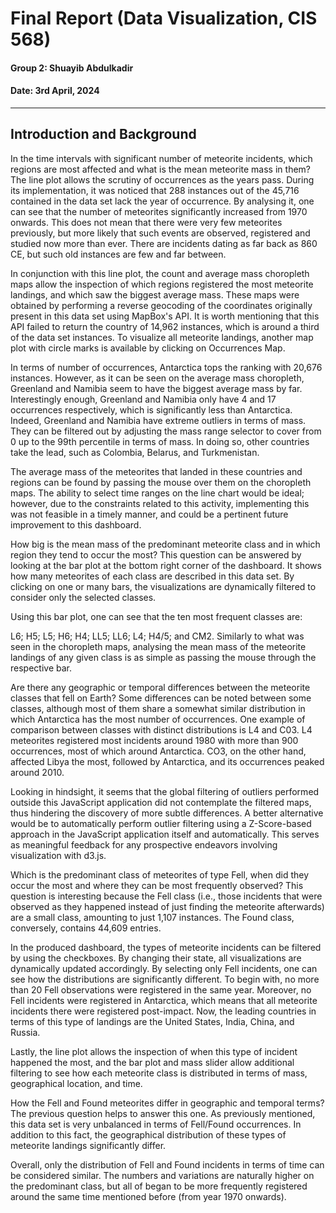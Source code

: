 # Final Report (Data Visualization, CIS 568)
#### Group 2: Shuayib Abdulkadir
#### Date: 3rd April, 2024

________________________

## Introduction and Background

In the time intervals with significant number of meteorite incidents, which regions are most affected and what is the mean meteorite mass in them?
The line plot allows the scrutiny of occurrences as the years pass. During its implementation, it was noticed that 288 instances out of the 45,716 contained in the data set lack the year of occurrence. By analysing it, one can see that the number of meteorites significantly increased from 1970 onwards. This does not mean that there were very few meteorites previously, but more likely that such events are observed, registered and studied now more than ever. There are incidents dating as far back as 860 CE, but such old instances are few and far between.

In conjunction with this line plot, the count and average mass choropleth maps allow the inspection of which regions registered the most meteorite landings, and which saw the biggest average mass. These maps were obtained by performing a reverse geocoding of the coordinates originally present in this data set using MapBox's API. It is worth mentioning that this API failed to return the country of 14,962 instances, which is around a third of the data set instances. To visualize all meteorite landings, another map plot with circle marks is available by clicking on Occurrences Map.

In terms of number of occurrences, Antarctica tops the ranking with 20,676 instances. However, as it can be seen on the average mass choropleth, Greenland and Namibia seem to have the biggest average mass by far. Interestingly enough, Greenland and Namibia only have 4 and 17 occurrences respectively, which is significantly less than Antarctica. Indeed, Greenland and Namibia have extreme outliers in terms of mass. They can be filtered out by adjusting the mass range selector to cover from 0 up to the 99th percentile in terms of mass. In doing so, other countries take the lead, such as Colombia, Belarus, and Turkmenistan.

The average mass of the meteorites that landed in these countries and regions can be found by passing the mouse over them on the choropleth maps. The ability to select time ranges on the line chart would be ideal; however, due to the constraints related to this activity, implementing this was not feasible in a timely manner, and could be a pertinent future improvement to this dashboard.

How big is the mean mass of the predominant meteorite class and in which region they tend to occur the most?
This question can be answered by looking at the bar plot at the bottom right corner of the dashboard. It shows how many meteorites of each class are described in this data set. By clicking on one or many bars, the visualizations are dynamically filtered to consider only the selected classes.

Using this bar plot, one can see that the ten most frequent classes are:

L6;
H5;
L5;
H6;
H4;
LL5;
LL6;
L4;
H4/5; and
CM2.
Similarly to what was seen in the choropleth maps, analysing the mean mass of the meteorite landings of any given class is as simple as passing the mouse through the respective bar.

Are there any geographic or temporal differences between the meteorite classes that fell on Earth?
Some differences can be noted between some classes, although most of them share a somewhat similar distribution in which Antarctica has the most number of occurrences. One example of comparison between classes with distinct distributions is L4 and C03. L4 meteorites registered most incidents around 1980 with more than 900 occurrences, most of which around Antarctica. CO3, on the other hand, affected Libya the most, followed by Antarctica, and its occurrences peaked around 2010.

Looking in hindsight, it seems that the global filtering of outliers performed outside this JavaScript application did not contemplate the filtered maps, thus hindering the discovery of more subtle differences. A better alternative would be to automatically perform outlier filtering using a Z-Score-based approach in the JavaScript application itself and automatically. This serves as meaningful feedback for any prospective endeavors involving visualization with d3.js.

Which is the predominant class of meteorites of type Fell, when did they occur the most and where they can be most frequently observed?
This question is interesting because the Fell class (i.e., those incidents that were observed as they happened instead of just finding the meteorite afterwards) are a small class, amounting to just 1,107 instances. The Found class, conversely, contains 44,609 entries.

In the produced dashboard, the types of meteorite incidents can be filtered by using the checkboxes. By changing their state, all visualizations are dynamically updated accordingly. By selecting only Fell incidents, one can see how the distributions are significantly different. To begin with, no more than 20 Fell observations were registered in the same year. Moreover, no Fell incidents were registered in Antarctica, which means that all meteorite incidents there were registered post-impact. Now, the leading countries in terms of this type of landings are the United States, India, China, and Russia.

Lastly, the line plot allows the inspection of when this type of incident happened the most, and the bar plot and mass slider allow additional filtering to see how each meteorite class is distributed in terms of mass, geographical location, and time.

How the Fell and Found meteorites differ in geographic and temporal terms?
The previous question helps to answer this one. As previously mentioned, this data set is very unbalanced in terms of Fell/Found occurrences. In addition to this fact, the geographical distribution of these types of meteorite landings significantly differ.

Overall, only the distribution of Fell and Found incidents in terms of time can be considered similar. The numbers and variations are naturally higher on the predominant class, but all of began to be more frequently registered around the same time mentioned before (from year 1970 onwards).
